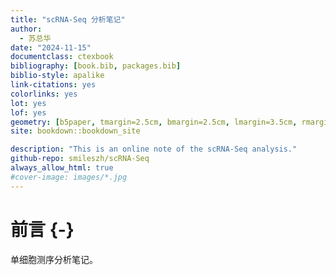 ```yaml
--- 
title: "scRNA-Seq 分析笔记"
author:
  - 苏总华
date: "2024-11-15"
documentclass: ctexbook
bibliography: [book.bib, packages.bib]
biblio-style: apalike
link-citations: yes
colorlinks: yes
lot: yes
lof: yes
geometry: [b5paper, tmargin=2.5cm, bmargin=2.5cm, lmargin=3.5cm, rmargin=2.5cm]
site: bookdown::bookdown_site

description: "This is an online note of the scRNA-Seq analysis."
github-repo: smileszh/scRNA-Seq
always_allow_html: true
#cover-image: images/*.jpg
---
```







# 前言 {-}

  单细胞测序分析笔记。

